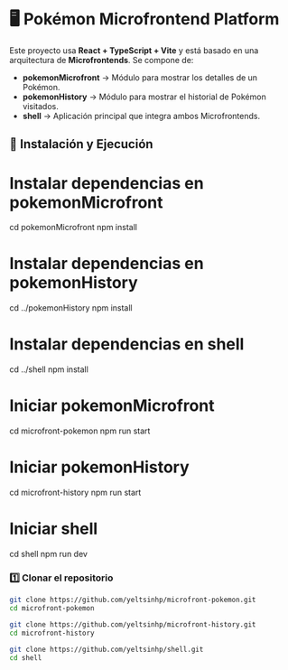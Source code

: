 # 🖥️ Pokémon Microfrontend Platform

Este proyecto usa **React + TypeScript + Vite** y está basado en una arquitectura de **Microfrontends**. Se compone de:

- **pokemonMicrofront** → Módulo para mostrar los detalles de un Pokémon.
- **pokemonHistory** → Módulo para mostrar el historial de Pokémon visitados.
- **shell** → Aplicación principal que integra ambos Microfrontends.

## 🚀 Instalación y Ejecución

# Instalar dependencias en pokemonMicrofront
cd pokemonMicrofront
npm install

# Instalar dependencias en pokemonHistory
cd ../pokemonHistory
npm install

# Instalar dependencias en shell
cd ../shell
npm install

# Iniciar pokemonMicrofront
cd microfront-pokemon
npm run start

# Iniciar pokemonHistory
cd microfront-history
npm run start

# Iniciar shell
cd shell
npm run dev

### 1️⃣ Clonar el repositorio
```sh
git clone https://github.com/yeltsinhp/microfront-pokemon.git
cd microfront-pokemon

git clone https://github.com/yeltsinhp/microfront-history.git
cd microfront-history

git clone https://github.com/yeltsinhp/shell.git
cd shell
